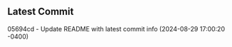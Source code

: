 
## Latest Commit
05694cd - Update README with latest commit info (2024-08-29 17:00:20 -0400) <Yunxi-Zhou>
